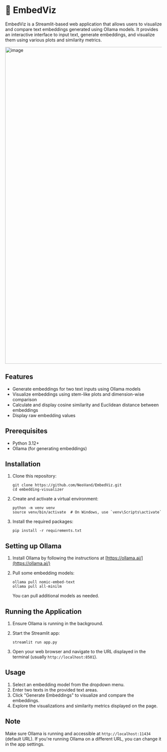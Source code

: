 # 🔬 EmbedViz
EmbedViz is a Streamlit-based web application that allows users to visualize and compare text embeddings generated using Ollama models. It provides an interactive interface to input text, generate embeddings, and visualize them using various plots and similarity metrics.

<img width="1016" alt="image" src="https://github.com/user-attachments/assets/076a213c-2d4f-4e21-ab28-44415747326f">


## Features

- Generate embeddings for two text inputs using Ollama models
- Visualize embeddings using stem-like plots and dimension-wise comparison
- Calculate and display cosine similarity and Euclidean distance between embeddings
- Display raw embedding values

## Prerequisites

- Python 3.12+
- Ollama (for generating embeddings)

## Installation

1. Clone this repository:
   ```
   git clone https://github.com/NeoVand/EmbedViz.git
   cd embedding-visualizer
   ```

2. Create and activate a virtual environment:
   ```
   python -m venv venv
   source venv/bin/activate  # On Windows, use `venv\Scripts\activate`
   ```

3. Install the required packages:
   ```
   pip install -r requirements.txt
   ```

## Setting up Ollama

1. Install Ollama by following the instructions at [https://ollama.ai/](https://ollama.ai/)

2. Pull some embedding models:
   ```
   ollama pull nomic-embed-text
   ollama pull all-minilm
   ```

   You can pull additional models as needed.

## Running the Application

1. Ensure Ollama is running in the background.

2. Start the Streamlit app:
   ```
   streamlit run app.py
   ```

3. Open your web browser and navigate to the URL displayed in the terminal (usually `http://localhost:8501`).

## Usage

1. Select an embedding model from the dropdown menu.
2. Enter two texts in the provided text areas.
3. Click "Generate Embeddings" to visualize and compare the embeddings.
4. Explore the visualizations and similarity metrics displayed on the page.

## Note

Make sure Ollama is running and accessible at `http://localhost:11434` (default URL). If you're running Ollama on a different URL, you can change it in the app settings.
